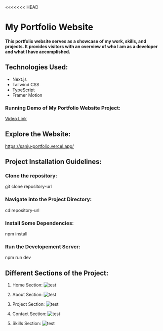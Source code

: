 <<<<<<< HEAD
# My Portfolio Website

#### This portfolio website serves as a showcase of my work, skills, and projects. It provides visitors with an overview of who I am as a developer and what I have accomplished.

## Technologies Used:

* Next.js
* Tailwind CSS
* TypeScript
* Framer Motion
  
### Running Demo of My Portfolio Website Project:
[Video Link](https://youtu.be/uUBMXUo-iNo)

## Explore the Website:
https://sanju-portfolio.vercel.app/


## Project Installation Guidelines:

### Clone the repository:
git clone repository-url

### Navigate into the Project Directory:
cd repository-url

### Install Some Dependencies:
npm install

### Run the Developement Server:
npm run dev

## Different Sections of the Project:
 1) Home Section:
   ![test](https://github.com/Binnar81/sanjay-portfolio/blob/1af593480de6a23f245ba8e5801175391ab3e91a/public/assets/PortfolioHomePage.png)

 2) About Section:
   ![test](https://github.com/Binnar81/sanjay-portfolio/blob/1af593480de6a23f245ba8e5801175391ab3e91a/public/assets/PortfolioAboutMePage.png)

 3) Project Section:
   ![test](https://github.com/Binnar81/sanjay-portfolio/blob/1af593480de6a23f245ba8e5801175391ab3e91a/public/assets/PortfolioProjectPage.png)

 4) Contact Section:
   ![test](https://github.com/Binnar81/sanjay-portfolio/blob/1af593480de6a23f245ba8e5801175391ab3e91a/public/assets/PortfolioContactMePage.png)

 5) Skills Section:
   ![test](https://github.com/Binnar81/sanjay-portfolio/blob/1af593480de6a23f245ba8e5801175391ab3e91a/public/assets/PortfolioSkillsPage.png)






